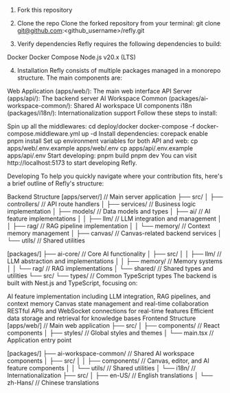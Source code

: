1. Fork this repository
2. Clone the repo
Clone the forked repository from your terminal:
git clone git@github.com:<github_username>/refly.git

3. Verify dependencies
Refly requires the following dependencies to build:

Docker
Docker Compose
Node.js v20.x (LTS)

4. Installation
Refly consists of multiple packages managed in a monorepo structure. The main components are:

Web Application (apps/web/): The main web interface
API Server (apps/api/): The backend server
AI Workspace Common (packages/ai-workspace-common/): Shared AI workspace UI components
i18n (packages/i18n/): Internationalization support
Follow these steps to install:

Spin up all the middlewares:
cd deploy/docker
docker-compose -f docker-compose.middleware.yml up -d
Install dependencies:
corepack enable
pnpm install
Set up environment variables for both API and web:
cp apps/web/.env.example apps/web/.env
cp apps/api/.env.example apps/api/.env
Start developing:
pnpm build
pnpm dev
You can visit http://localhost:5173 to start developing Refly.

Developing
To help you quickly navigate where your contribution fits, here's a brief outline of Refly's structure:

Backend Structure
[apps/server/]             // Main server application
├── src/
│   ├── controllers/      // API route handlers
│   ├── services/        // Business logic implementation
│   ├── models/          // Data models and types
│   ├── ai/              // AI feature implementations
│   │   ├── llm/        // LLM integration and management
│   │   ├── rag/        // RAG pipeline implementation
│   │   └── memory/     // Context memory management
│   ├── canvas/         // Canvas-related backend services
│   └── utils/          // Shared utilities

[packages/]
├── ai-core/            // Core AI functionality
│   ├── src/
│   │   ├── llm/       // LLM abstraction and implementations
│   │   ├── memory/    // Memory systems
│   │   └── rag/       // RAG implementations
│
└── shared/            // Shared types and utilities
    └── src/
        └── types/     // Common TypeScript types
The backend is built with Nest.js and TypeScript, focusing on:

AI feature implementation including LLM integration, RAG pipelines, and context memory
Canvas state management and real-time collaboration
RESTful APIs and WebSocket connections for real-time features
Efficient data storage and retrieval for knowledge bases
Frontend Structure
[apps/web/]                 // Main web application
├── src/
│   ├── components/         // React components
│   ├── styles/            // Global styles and themes
│   └── main.tsx           // Application entry point

[packages/]
├── ai-workspace-common/   // Shared AI workspace components
│   ├── src/
│   │   ├── components/    // Canvas, editor, and AI feature components
│   │   └── utils/        // Shared utilities
│
└── i18n/                 // Internationalization
    ├── src/
    │   ├── en-US/        // English translations
    │   └── zh-Hans/      // Chinese translations
